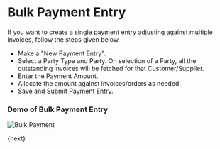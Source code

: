 <!-- add-breadcrumbs -->
# Bulk Payment Entry

If you want to create a single payment entry adjusting against multiple invoices, follow the steps given below.

* Make a "New Payment Entry".
* Select a Party Type and Party. On selection of a Party, all the outstanding invoices will be fetched for that Customer/Supplier.
* Enter the Payment Amount.
* Allocate the amount against invoices/orders as needed.
* Save and Submit Payment Entry.

### Demo of Bulk Payment Entry

<img class="screenshot" alt="Bulk Payment" src="{{docs_base_url}}/v12/assets/img/accounts/bulk-payment.gif">

{next}
